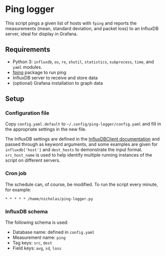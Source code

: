 # Ping logger

This script pings a given list of hosts with `fping` and reports the measurements (mean, standard deviation, and packet loss) to an InfluxDB server, ideal for display in Grafana.

## Requirements

* Python 3: `influxdb`, `os`, `re`, `shutil`, `statistics`, `subprocess`, `time`, and `yaml` modules.
* [fping](https://fping.org/) package to run ping
* InfluxDB server to receive and store data
* (optional) Grafana installation to graph data

## Setup

### Configuration file

Copy `config.yaml.default` to `~/.config/ping-logger/config.yaml` and fill in the appropriate settings in the new file.

The InfluxDB settings are defined in the [InfluxDBClient documentation](https://influxdb-python.readthedocs.io/en/latest/api-documentation.html#influxdbclient) and passed through as keyword arguments, and some examples are given for `influxdb['host']` and `dest_hosts` to demonstrate the input format. `src_host_name` is used to help identify multiple running instances of the script on different servers.

### Cron job

The schedule can, of course, be modified. To run the script every minute, for example:

```
* * * * * /home/nicholas/ping-logger.py
```

### InfluxDB schema

The following schema is used:

* Database name: defined in `config.yaml`
* Measurement name: `ping`
* Tag keys: `src`, `dest`
* Field keys: `avg`, `sd`, `loss`
